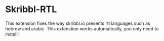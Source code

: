 # Skribbl-RTL
This extension fixes the way skribbl.io presents rtl languages such as hebrew and arabic. This extenstion works automatically, you only need to install!
